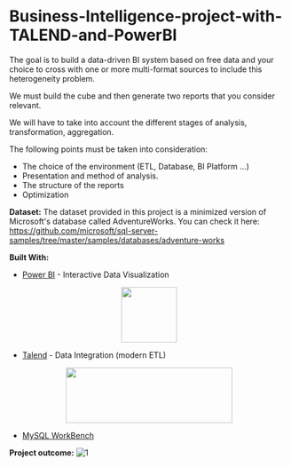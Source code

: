 # Business-Intelligence-project-with-TALEND-and-PowerBI
The goal is to build a data-driven BI system based on free data and your choice to cross with one or more multi-format sources to include this heterogeneity problem.

We must build the cube and then generate two reports that you consider relevant.

We will have to take into account the different stages of analysis, transformation, aggregation.

The following points must be taken into consideration:
- The choice of the environment (ETL, Database, BI Platform ...)
- Presentation and method of analysis.
- The structure of the reports
- Optimization

**Dataset:**
The dataset provided in this project is a minimized version of Microsoft's database called AdventureWorks.
You can check it here: https://github.com/microsoft/sql-server-samples/tree/master/samples/databases/adventure-works

**Built With:**
* [Power BI](https://powerbi.microsoft.com/en-us/) - Interactive Data Visualization
<p align="center">
    <img width="100" height="100" src="https://powerbi.microsoft.com/pictures/shared/social/social-default-image.png">
</p>

* [Talend](https://www.talend.com/) - Data Integration (modern ETL)
<p align="center">
    <img width="300" height="100" src="https://upload.wikimedia.org/wikipedia/fr/archive/4/4e/20150106111902%21Logo-talend-high.png">
</p>

* [MySQL WorkBench](https://www.mysql.com/products/workbench/)


**Project outcome:**
![1](https://user-images.githubusercontent.com/59919878/173186932-2e0f5781-52ed-4501-bfff-e1ec3c5372f8.png)


